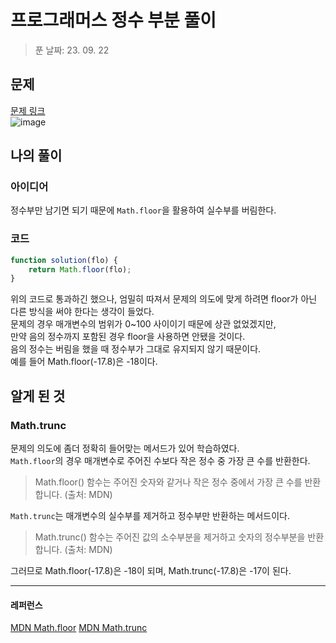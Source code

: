 # 프로그래머스 정수 부분 풀이
> 푼 날짜: 23. 09. 22
## 문제
[문제 링크](https://school.programmers.co.kr/learn/courses/30/lessons/181850)  
![image](https://github.com/makepin2r/TIL/assets/39889583/c567b157-9558-40ea-985c-5c20badea825)

## 나의 풀이
### 아이디어
정수부만 남기면 되기 때문에 `Math.floor`을 활용하여 실수부를 버림한다.
### 코드
```javascript
function solution(flo) {
    return Math.floor(flo);
}
```
위의 코드로 통과하긴 했으나, 엄밀히 따져서 문제의 의도에 맞게 하려면 floor가 아닌 다른 방식을 써야 한다는 생각이 들었다.  
문제의 경우 매개변수의 범위가 0~100 사이이기 때문에 상관 없었겠지만,  
만약 음의 정수까지 포함된 경우 floor을 사용하면 안됐을 것이다.  
음의 정수는 버림을 했을 때 정수부가 그대로 유지되지 않기 때문이다.  
예를 들어 Math.floor(-17.8)은 -18이다.  

## 알게 된 것
### Math.trunc
문제의 의도에 좀더 정확히 들어맞는 메서드가 있어 학습하였다.  
`Math.floor`의 경우 매개변수로 주어진 수보다 작은 정수 중 가장 큰 수를 반환한다.  
> Math.floor() 함수는 주어진 숫자와 같거나 작은 정수 중에서 가장 큰 수를 반환합니다.
> (출처: MDN)

`Math.trunc`는 매개변수의 실수부를 제거하고 정수부만 반환하는 메서드이다.

> Math.trunc() 함수는 주어진 값의 소수부분을 제거하고 숫자의 정수부분을 반환합니다.
> (출처: MDN)

그러므로 Math.floor(-17.8)은 -18이 되며, Math.trunc(-17.8)은 -17이 된다.

---
#### 레퍼런스
[MDN Math.floor](https://developer.mozilla.org/ko/docs/Web/JavaScript/Reference/Global_Objects/Math/floor)
[MDN Math.trunc](https://developer.mozilla.org/en-US/docs/Web/JavaScript/Reference/Global_Objects/Math/trunc)
